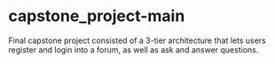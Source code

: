 # capstone_project-main
 Final capstone project consisted of a 3-tier architecture that lets users register and login into a forum, as well as ask and answer questions.
 
